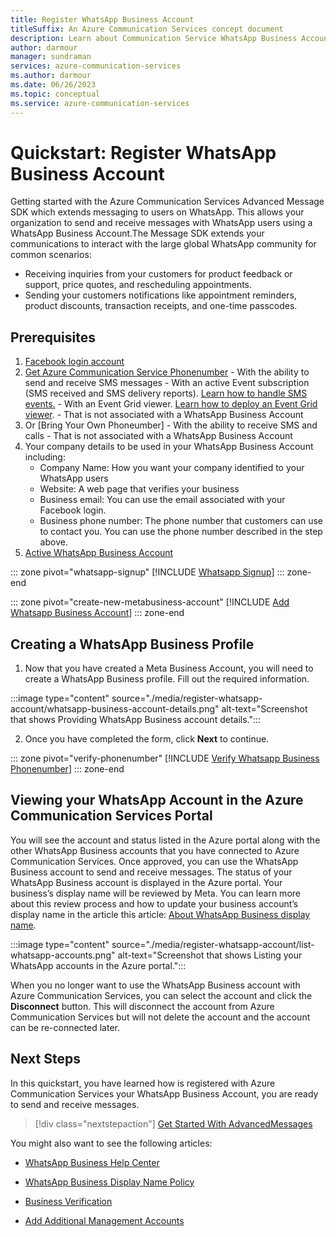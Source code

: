 ```yaml
---
title: Register WhatsApp Business Account
titleSuffix: An Azure Communication Services concept document
description: Learn about Communication Service WhatsApp Business Accounts concepts.
author: darmour
manager: sundraman
services: azure-communication-services
ms.author: darmour
ms.date: 06/26/2023
ms.topic: conceptual
ms.service: azure-communication-services
---
```


# Quickstart: Register WhatsApp Business Account

Getting started with the Azure Communication Services Advanced Message SDK which extends messaging to users on WhatsApp. This allows your organization to send and receive messages with WhatsApp users using a WhatsApp Business Account.The Message SDK extends your communications to interact with the large global WhatsApp community for common scenarios:

-   Receiving inquiries from your customers for product feedback or support, price quotes, and rescheduling appointments.
-   Sending your customers notifications like appointment reminders, product discounts, transaction receipts, and one-time passcodes.

## Prerequisites

1.  [Facebook login account](https://www.facebook.com/index.php)
2.  [Get Azure Communication Service Phonenumber](../..//telephony/get-phone-number.md?tabs=windows&pivots=platform-azp)
        -   With the ability to send and receive SMS messages
        -   With an active Event subscription (SMS received and SMS delivery reports). [Learn how to handle SMS events.](../../telephony/get-phone-number.md?tabs=windows&pivots=platform-azp)
        -   With an Event Grid viewer. [Learn how to deploy an Event Grid viewer](/samples/azure-samples/azure-event-grid-viewer/azure-event-grid-viewer/).
        -   That is not associated with a WhatsApp Business Account
3.  Or [Bring Your Own Phoneumber]
        -   With the ability to receive SMS and calls
        -   That is not associated with a WhatsApp Business Account
4.  Your company details to be used in your WhatsApp Business Account including:
    -  Company Name: How you want your company identified to your WhatsApp users
    -  Website: A web page that verifies your business
    -  Business email: You can use the email associated with your Facebook login.
    -  Business phone number: The phone number that customers can use to contact you. You can use the phone number described in the step above.
5.  [Active WhatsApp Business Account](https://www.facebook.com/business/tools/meta-business-suite)

::: zone pivot="whatsapp-signup"
[!INCLUDE [Whatsapp Signup](./includes/register-whatsapp-account/whatsapp-signup.md)]
::: zone-end

::: zone pivot="create-new-metabusiness-account"
[!INCLUDE [Add Whatsapp Business Account](./includes/register-whatsapp-account/create-new-metabusiness-account.md)]
::: zone-end

## Creating a WhatsApp Business Profile

1. Now that you have created a Meta Business Account, you will need to create a WhatsApp Business profile. Fill out the required information.

:::image type="content" source="./media/register-whatsapp-account/whatsapp-business-account-details.png" alt-text="Screenshot that shows Providing WhatsApp Business account details.":::

2. Once you have completed the form, click **Next** to continue.

::: zone pivot="verify-phonenumber"
[!INCLUDE [Verify Whatsapp Business Phonenumber](./includes/register-whatsapp-account/verify-phonenumber.md)]
::: zone-end

## Viewing your WhatsApp Account in the Azure Communication Services Portal

You will see the account and status listed in the Azure portal along with the other WhatsApp Business accounts that you have connected to Azure Communication Services. Once approved, you can use the WhatsApp Business account to send and receive messages. The status of your WhatsApp Business account is displayed in the Azure portal. Your business’s display name will be reviewed by Meta. You can learn more about this review process and how to update your business account’s display name in the article this article: [About WhatsApp Business display name](https://www.facebook.com/business/help/338047025165344).

:::image type="content" source="./media/register-whatsapp-account/list-whatsapp-accounts.png" alt-text="Screenshot that shows Listing your WhatsApp accounts in the Azure portal.":::

When you no longer want to use the WhatsApp Business account with Azure Communication Services, you can select the account and click the **Disconnect** button. This will disconnect the account from Azure Communication Services but will not delete the account and the account can be re-connected later.

## Next Steps

In this quickstart, you have learned how is registered with Azure Communication Services your WhatsApp Business Account, you are ready to send and receive messages.

> [!div class="nextstepaction"]
> [Get Started With AdvancedMessages](../../../quickstarts//advancedmessaging/whatsapp/get-started.md)

You might also want to see the following articles: 

-    [WhatsApp Business Help Center](https://www.facebook.com/business/help/524220081677109?id=2129163877102343)

-    [WhatsApp Business Display Name Policy](https://www.facebook.com/business/help/338047025165344)

-    [Business Verification](https://www.facebook.com/business/help/1095661473946872?id=180505742745347) 

-    [Add Additional Management Accounts](https://www.facebook.com/business/help/2169003770027706)
